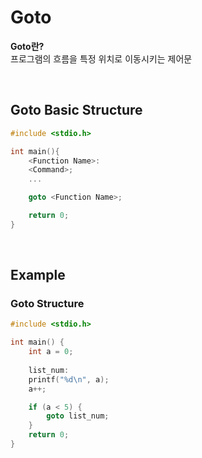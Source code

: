 # Goto
**Goto란?** <br>
프로그램의 흐름을 특정 위치로 이동시키는 제어문

<br>

## Goto Basic Structure
```c
#include <stdio.h>

int main(){
    <Function Name>:
    <Command>;
    ...

    goto <Function Name>;

    return 0;
}
```

<br>

## Example
### Goto Structure
```c
#include <stdio.h>

int main() {
    int a = 0;
    
    list_num:
    printf("%d\n", a);
    a++;

    if (a < 5) {
        goto list_num;
    }
    return 0;
}
```